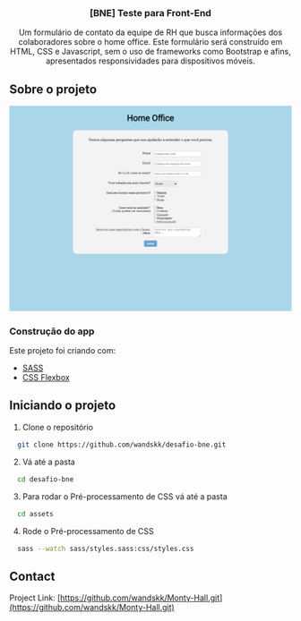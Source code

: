 <!-- PROJECT LOGO -->
<br />
<p align="center">
   <h3 align="center">[BNE] Teste para Front-End</h3>

  <p align="center">
    Um formulário de contato da equipe de RH que busca informações dos colaboradores sobre o home office. Este formulário será construído em HTML, CSS e Javascript, sem o uso de frameworks como Bootstrap e afins, apresentados responsividades para dispositivos móveis.
    <br />
  </p>
</p>

<!-- ABOUT THE PROJECT -->
## Sobre o projeto

[![Product Name Screen Shot][product-screenshot]](https://example.com)

### Construção do app

Este projeto foi criando com:

* [SASS](https://sass-lang.com/)
* [CSS Flexbox](https://www.w3schools.com/css/css3_flexbox.asp)


<!-- GETTING STARTED -->
## Iniciando o projeto
1. Clone o repositório
 ```sh
   git clone https://github.com/wandskk/desafio-bne.git
 ```
2. Vá até a pasta
 ```sh
   cd desafio-bne
 ```
3. Para rodar o Pré-processamento de CSS vá até a pasta
 ```sh
   cd assets
 ```
4. Rode o Pré-processamento de CSS
 ```sh
   sass --watch sass/styles.sass:css/styles.css
 ```

<!-- CONTACT -->
## Contact
Project Link: [https://github.com/wandskk/Monty-Hall.git](https://github.com/wandskk/Monty-Hall.git)



[product-screenshot]: assets/img/print.png
